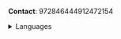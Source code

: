 **Contact**:
972846444912472154

       
<details>
<summary>Languages</summary>

<li>Often: Python</li>
<li>Not often/fluent: C++, JavaScript</li>     
</details>
